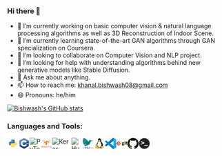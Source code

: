 ### Hi there 👋

<!--
**bkhanal-11/bkhanal-11** is a ✨ _special_ ✨ repository because its `README.md` (this file) appears on your GitHub profile.

Here are some ideas to get you started:
-->
- 🔭 I’m currently working on basic computer vision & natural language processing algorithms as well as 3D Reconstruction of Indoor Scene.
- 🌱 I’m currently learning state-of-the-art GAN algorithms through GAN specialization on Coursera.
- 👯 I’m looking to collaborate on Computer Vision and NLP project.
- 🤔 I’m looking for help with understanding algorithms behind new generative models like Stable Diffusion.
- 💬 Ask me about anything.
- 📫 How to reach me: khanal.bishwash08@gmail.com
- 😄 Pronouns: he/him
<!--
- ⚡ Fun fact: 
-->

[![Bishwash's GitHub stats](https://github-readme-stats.vercel.app/api?username=bkhanal-11&count_private=true&theme=tokyonight&showicons=true)]()

<!--
[![My GitHub Language Stats](https://github-readme-stats.vercel.app/api/top-langs/?username=bkhanal-11&langs_count=5&theme=tokyonight)]()
-->

### Languages and Tools:

<div>
<img align="left" alt="Python" width="26px" height="26px" title="Python" src="https://raw.githubusercontent.com/github/explore/80688e429a7d4ef2fca1e82350fe8e3517d3494d/topics/python/python.png"/>
<img align="left" alt="C++" width="26px" height="26px"title="C++" src="https://raw.githubusercontent.com/github/explore/80688e429a7d4ef2fca1e82350fe8e3517d3494d/topics/cpp/cpp.png" />
<img align="left" alt="PyTorch" width="26px" height="26px"title="PyTorch" src="https://github.com/pytorch/pytorch/blob/master/docs/source/_static/img/pytorch-logo-flame.svg" />
<img align="left" alt="TF" width="26px" height="26px" title="TensorFlow" src="https://raw.githubusercontent.com/github/explore/80688e429a7d4ef2fca1e82350fe8e3517d3494d/topics/tensorflow/tensorflow.png" />
<img align="left" alt="Keras" width="45px" height="26px" title="Keras" src="https://img.shields.io/badge/Keras-D00000?style=for-the-badge&logo=Keras&logoColor=white" />
<img align="left" alt="HuggingFace" width="26px" height="26px" title="HuggingFace" src="https://huggingface.co/front/assets/huggingface_logo.svg" />
<img align="left" alt="LaTeX" width="26px" height="26px" title="LaTeX" src="https://raw.githubusercontent.com/github/explore/80688e429a7d4ef2fca1e82350fe8e3517d3494d/topics/latex/latex.png" />
<img align="left" alt="Linux" width="26px" height="26px"title="Linux" src="https://raw.githubusercontent.com/github/explore/80688e429a7d4ef2fca1e82350fe8e3517d3494d/topics/linux/linux.png" />
<img align="left" alt="Visual Studio Code" width="26px" height="26px" title="VSCode" src="https://raw.githubusercontent.com/github/explore/80688e429a7d4ef2fca1e82350fe8e3517d3494d/topics/visual-studio-code/visual-studio-code.png" />
<img align="left" alt="Git" width="26px"  height="26px" title="Git" src="https://raw.githubusercontent.com/github/explore/80688e429a7d4ef2fca1e82350fe8e3517d3494d/topics/git/git.png" />
<img align="left" alt="GitHub" width="26px" height="26px" title="GitHub" src="https://raw.githubusercontent.com/github/explore/78df643247d429f6cc873026c0622819ad797942/topics/github/github.png" />
<img align="left" alt="Terminal" width="26px"  height="26px" title="Terminal" src="https://raw.githubusercontent.com/github/explore/80688e429a7d4ef2fca1e82350fe8e3517d3494d/topics/terminal/terminal.png" />
</div>

